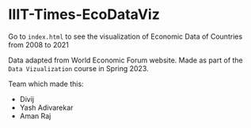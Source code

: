 # IIIT-Times-EcoDataViz

Go to `index.html` to see the visualization of Economic Data of Countries from 2008 to 2021

Data adapted from World Economic Forum website. Made as part of the `Data Vizualization` course in Spring 2023. 

Team which made this: 
- Divij
- Yash Adivarekar
- Aman Raj 
